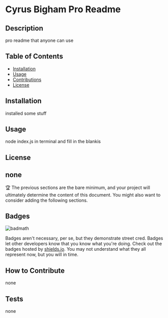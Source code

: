 # Cyrus Bigham Pro Readme 

## Description

pro readme that anyone can use 

## Table of Contents

- [Installation](#installation)
- [Usage](#usage)
- [Contributions](#how-to-contribute)
- [License](#license)

## Installation

installed some stuff

## Usage

node index.js in terminal and fill in the blankis

## License

none
---

🏆 The previous sections are the bare minimum, and your project will ultimately determine the content of this document. You might also want to consider adding the following sections.

## Badges

![badmath](https://img.shields.io/github/languages/top/lernantino/badmath)

Badges aren't necessary, per se, but they demonstrate street cred. Badges let other developers know that you know what you're doing. Check out the badges hosted by [shields.io](https://shields.io/). You may not understand what they all represent now, but you will in time.

## How to Contribute

none

## Tests

none
